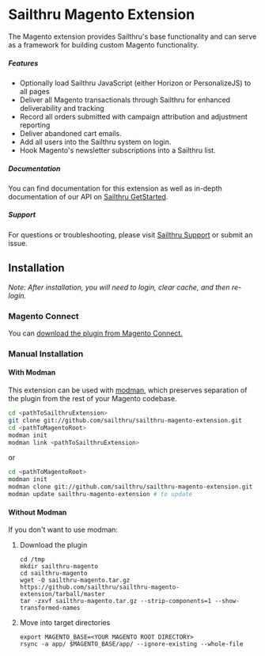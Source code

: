 # Sailthru Magento Extension

The Magento extension provides Sailthru's base functionality and can serve as a framework for building custom Magento functionality. 

##### Features
- Optionally load Sailthru JavaScript (either Horizon or PersonalizeJS) to all pages
- Deliver all Magento transactionals through Sailthru for enhanced deliverability and tracking
- Record all orders submitted with campaign attribution and adjustment reporting
- Deliver abandoned cart emails.
- Add all users into the Sailthru system on login.
- Hook Magento's newsletter subscriptions into a Sailthru list.

##### Documentation
You can find documentation for this extension as well as in-depth documentation of our API on [Sailthru GetStarted](https://getstarted.sailthru.com/integrations/magento/magento-extension/).

##### Support
For questions or troubleshooting, please visit [Sailthru Support](https://sailthru.zendesk.com/hc/en-us) or submit an issue.


## Installation 
*Note: After installation, you will need to login, clear cache, and then re-login.*

### Magento Connect
You can [download the plugin from Magento Connect.](https://www.magentocommerce.com/magento-connect/sailthru-cross-channel-data-personalization-and-predictions.html)

### Manual Installation

#### With Modman
This extension can be used with [modman](https://github.com/colinmollenhour/modman), which
 preserves separation of the plugin from the rest of your Magento codebase.


```bash
cd <pathToSailthruExtension>
git clone git://github.com/sailthru/sailthru-magento-extension.git 
cd <pathToMagentoRoot>
modman init
modman link <pathToSailthruExtension>
```
or 
```bash
cd <pathToMagentoRoot>
modman init
modman clone git://github.com/sailthru/sailthru-magento-extension.git 
modman update sailthru-magento-extension # to update
```

#### Without Modman
If you don't want to use modman:
1. Download the plugin
    ```
    cd /tmp
    mkdir sailthru-magento
    cd sailthru-magento
    wget -O sailthru-magento.tar.gz https://github.com/sailthru/sailthru-magento-extension/tarball/master
    tar -zxvf sailthru-magento.tar.gz --strip-components=1 --show-transformed-names
    ```

2. Move into target directories
    ```
    export MAGENTO_BASE=<YOUR MAGENTO ROOT DIRECTORY>
    rsync -a app/ $MAGENTO_BASE/app/ --ignore-existing --whole-file
    ```

